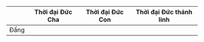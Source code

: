 

|       | Thời đại Đức Cha | Thời đại Đức Con | Thời đại Đức thánh linh |
| ----- | ---------------- | ---------------- | ----------------------- |
| Đấng  |                  |                  |                         |
